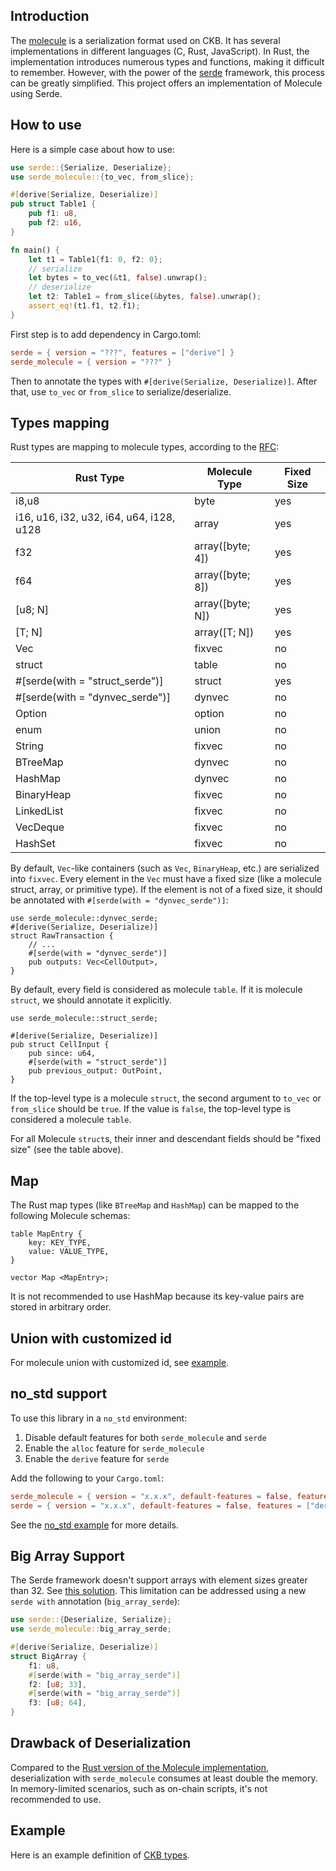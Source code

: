 ## Introduction
The [molecule](https://github.com/nervosnetwork/molecule) is a serialization
format used on CKB. It has several implementations in different languages (C,
Rust, JavaScript). In Rust, the implementation introduces numerous types and
functions, making it difficult to remember. However, with the power of the
[serde](https://github.com/serde-rs/serde) framework, this process can be
greatly simplified. This project offers an implementation of Molecule using
Serde.

## How to use
Here is a simple case about how to use:
```rust
use serde::{Serialize, Deserialize};
use serde_molecule::{to_vec, from_slice};

#[derive(Serialize, Deserialize)]
pub struct Table1 {
    pub f1: u8,
    pub f2: u16,
}

fn main() {
    let t1 = Table1{f1: 0, f2: 0};
    // serialize
    let bytes = to_vec(&t1, false).unwrap();
    // deserialize
    let t2: Table1 = from_slice(&bytes, false).unwrap();
    assert_eq!(t1.f1, t2.f1);
}
```
First step is to add dependency in Cargo.toml:
```toml
serde = { version = "???", features = ["derive"] }
serde_molecule = { version = "???" }
```
Then to annotate the types with `#[derive(Serialize, Deserialize)]`. After that,
use `to_vec` or `from_slice` to serialize/deserialize. 

## Types mapping

Rust types are mapping to molecule types, according to the [RFC](https://github.com/nervosnetwork/rfcs/blob/master/rfcs/0008-serialization/0008-serialization.md):

| Rust Type | Molecule Type | Fixed Size |
| --------- | ------------- | ---------- |
| i8,u8     | byte          | yes |
| i16, u16, i32, u32, i64, u64, i128, u128 | array | yes |
| f32       | array([byte; 4]) | yes |
| f64       | array([byte; 8]) | yes |
| [u8; N]   | array([byte; N]) | yes |
| [T; N]    | array([T; N]) | yes |
| Vec<T>    | fixvec | no |
| struct     | table | no |
| #[serde(with = "struct_serde")] | struct | yes |
| #[serde(with = "dynvec_serde")] | dynvec | no |
| Option<T>  | option | no |
| enum       | union | no |
| String     | fixvec | no |
| BTreeMap   | dynvec | no |
| HashMap    | dynvec | no |
| BinaryHeap | fixvec | no |
| LinkedList | fixvec | no |
| VecDeque   | fixvec | no |
| HashSet    | fixvec | no |

By default, `Vec`-like containers (such as `Vec`, `BinaryHeap`, etc.) are
serialized into `fixvec`. Every element in the `Vec` must have a fixed size
(like a molecule struct, array, or primitive type). If the element is not of a
fixed size, it should be annotated with `#[serde(with = "dynvec_serde")]`:

```rust,ignore
use serde_molecule::dynvec_serde;
#[derive(Serialize, Deserialize)]
struct RawTransaction {
    // ...
    #[serde(with = "dynvec_serde")]
    pub outputs: Vec<CellOutput>,
}
```

By default, every field is considered as molecule `table`. If it is molecule
`struct`, we should annotate it explicitly.
```rust,ignore
use serde_molecule::struct_serde;

#[derive(Serialize, Deserialize)]
pub struct CellInput {
    pub since: u64,
    #[serde(with = "struct_serde")]
    pub previous_output: OutPoint,
}
```
If the top-level type is a molecule `struct`, the second argument to `to_vec` or
`from_slice` should be `true`. If the value is `false`, the top-level type is
considered a molecule `table`.

For all Molecule `struct`s, their inner and descendant fields should be "fixed
size" (see the table above).

## Map
The Rust map types (like `BTreeMap` and `HashMap`) can be mapped to the following Molecule schemas:
```text
table MapEntry {
    key: KEY_TYPE,
    value: VALUE_TYPE,
}

vector Map <MapEntry>;
```
It is not recommended to use HashMap because its key-value pairs are stored in
arbitrary order.

## Union with customized id
For molecule union with customized id, see [example](https://github.com/XuJiandong/serde_molecule/tree/main/examples/serde_molecule_customized_union_id).

## no_std support

To use this library in a `no_std` environment:

1. Disable default features for both `serde_molecule` and `serde`
2. Enable the `alloc` feature for `serde_molecule`
3. Enable the `derive` feature for `serde`

Add the following to your `Cargo.toml`:

```toml
serde_molecule = { version = "x.x.x", default-features = false, features = ["alloc"] }
serde = { version = "x.x.x", default-features = false, features = ["derive"] }
```

See the [no_std example](https://github.com/XuJiandong/serde_molecule/tree/main/examples/serde_molecule_nostd) for more details.

## Big Array Support

The Serde framework doesn't support arrays with element sizes greater than 32.
See [this solution](https://github.com/est31/serde-big-array). This limitation
can be addressed using a new `serde with` annotation (`big_array_serde`):

```rust
use serde::{Deserialize, Serialize};
use serde_molecule::big_array_serde;

#[derive(Serialize, Deserialize)]
struct BigArray {
    f1: u8,
    #[serde(with = "big_array_serde")]
    f2: [u8; 33],
    #[serde(with = "big_array_serde")]
    f3: [u8; 64],
}
```

## Drawback of Deserialization

Compared to the [Rust version of the Molecule
implementation](https://github.com/nervosnetwork/molecule), deserialization with
`serde_molecule` consumes at least double the memory. In memory-limited
scenarios, such as on-chain scripts, it's not recommended to use.


## Example
Here is an example definition of [CKB types](https://github.com/XuJiandong/serde_molecule/tree/main/tests/src/ckb_types.rs).